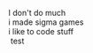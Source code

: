 I don't do much <br>
i made sigma games  <br>
i like to code stuff <br>
<img href='https://lh3.googleusercontent.com/a-/ALV-UjXI3jMftYRWzVo_ldr5Y2eSJ70rl61L0iVtyVVqSZM2c31bmC4=s88-w88-h88-c-k-no'></img>
test
<!--
**Kye1331/Kye1331** is a ✨ _special_ ✨ repository because its `README.md` (this file) appears on your GitHub profile.

Here are some ideas to get you started:

- 🔭 I’m currently working on ...
- 🌱 I’m currently learning ...
- 👯 I’m looking to collaborate on ...
- 🤔 I’m looking for help with ...
- 💬 Ask me about ...
- 📫 How to reach me: ...
- 😄 Pronouns: ...
- ⚡ Fun fact: ...
-->
